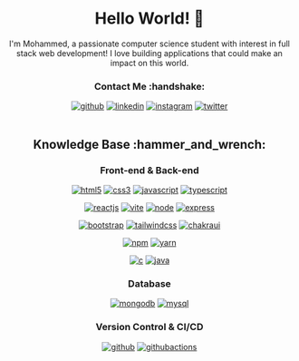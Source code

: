 <h1 align="center">Hello World! 👋</h1> 

<p align="center">I'm Mohammed, a passionate computer science student with interest in full stack web development! I love building applications that could make an impact on this world.</p>

<h3 align="center">Contact Me :handshake:</h3>
<div align="center">
  <a href="https://github.com/s7xdd" target="_blank"><img src="https://img.shields.io/badge/-S7xdd-black?logo=github&style=flat-square" alt="github"/></a>
  <a href="https://www.linkedin.com/in/kmshamil" target="_blank"><img src="https://img.shields.io/badge/-Mohammed-blue?logo=linkedin&style=flat-square" alt="linkedin"></a>
  <a href="https://www.instagram.com/s7aaaammee" target="_blank"><img src="https://img.shields.io/badge/-s7aaaammee-pink?logo=instagram&textColor=white&style=flat-square" alt="instagram"/></a>
  <a href="mailto:kmshamil123@gmail.com"><img src="https://img.shields.io/badge/-kmshamil123@gmail.com-white?logo=thunderbird&style=flat-square" alt="twitter"/></a>
<br/><br/>
</div>

<div align="center">
<h2>Knowledge Base :hammer_and_wrench:</h2>

<h3>Front-end & Back-end</h3>

<a href="https://html.spec.whatwg.org/multipage/" target="_blank"><img src="https://img.shields.io/badge/-HTML-white?logo=html5&style=for-the-badge" alt="html5"/></a>
<a href="https://www.w3.org/Style/CSS" target="_blank"><img src="https://img.shields.io/badge/-CSS-white?logo=css3&logoColor=1572B6&style=for-the-badge" alt="css3"/></a>
<a href="https://developer.mozilla.org/en-US/docs/Web/JavaScript" target="_blank"><img src="https://img.shields.io/badge/JavaScript-white.svg?style=for-the-badge&logo=javascript&logoColor=#F7DF1E" alt="javascript"/></a>
<a href="https://www.typescriptlang.org/" target="_blank"><img src="https://img.shields.io/badge/TypeScript-white.svg?style=for-the-badge&logo=typescript&logoColor=#F7DF1E" alt="typescript"/></a>

<a href="https://react.dev/" target="_blank"><img src="https://img.shields.io/badge/-React.js*-white?logo=react&logoColor=61DAFB&style=for-the-badge" alt="reactjs"/></a>
<a href="https://vite.dev/" target="_blank"><img src="https://img.shields.io/badge/-Vite.js-white?logo=vite&logoColor=646CFF&style=for-the-badge" alt="vite"/></a>
<a href="https://nodejs.org/en" target="_blank"><img src="https://img.shields.io/badge/-Node.js-white?logo=node.js&logoColor=00DC82&style=for-the-badge" alt="node"/></a>
<a href="https://expressjs.com/" target="_blank"><img src="https://img.shields.io/badge/-Express.js-white?logo=express&logoColor=00DC82&style=for-the-badge" alt="express"/></a>

<a href="https://getbootstrap.com/" target="_blank"><img src="https://img.shields.io/badge/-Bootstrap-white?logo=bootstrap&logoColor=7952B3&style=for-the-badge" alt="bootstrap"/></a>
<a href="https://tailwindcss.com/" target="_blank"><img src="https://img.shields.io/badge/-tailwind css-white?logo=tailwindcss&logoColor=06B6D4&style=for-the-badge" alt="tailwindcss"/></a>
<a href="https://v2.chakra-ui.com/" target="_blank"><img src="https://img.shields.io/badge/-Chakra UI-white?logo=charka_ui&logoColor=06B6D4&style=for-the-badge" alt="chakraui"/></a>

<a href="https://www.npmjs.com/" target="_blank"><img src="https://img.shields.io/badge/-npm-white?logo=npm&logoColor=CB3837&style=for-the-badge" alt="npm"/></a>
<a href="https://yarnpkg.com/" target="_blank"><img src="https://img.shields.io/badge/-yarn-white?logo=yarn&logoColor=2C8EBB&style=for-the-badge" alt="yarn"/></a>

<a href="https://en.wikipedia.org/wiki/C_(programming_language)" target="_blank"><img src="https://img.shields.io/badge/--white?logo=c&logoColor=CB3837&style=for-the-badge" alt="c"/></a>
<a href="https://en.wikipedia.org/wiki/Java_(programming_language)" target="_blank"><img src="https://img.shields.io/badge/-java-white?logo=java&logoColor=2C8EBB&style=for-the-badge" alt="java"/></a>

<h3>Database</h3>

<a href="https://www.mongodb.com/" target="_blank"><img src="https://img.shields.io/badge/-mongodb-white?logo=mongodb&logoColor=003545&style=for-the-badge" alt="mongodb"/></a>
<a href="https://www.mysql.com/" target="_blank"><img src="https://img.shields.io/badge/-mysql-white?logo=mysql&logoColor=4479A1&style=for-the-badge" alt="mysql"/></a>

<h3>Version Control & CI/CD</h3>
<a href="https://github.com/" target="_blank"><img src="https://img.shields.io/badge/-github-white?logo=github&logoColor=181717&style=for-the-badge" alt="github"/></a>
<a href="https://github.com/features/actions" target="_blank"><img src="https://img.shields.io/badge/-github_actions*-white?logo=githubactions&logoColor=2088FF&style=for-the-badge" alt="githubactions"/></a>




